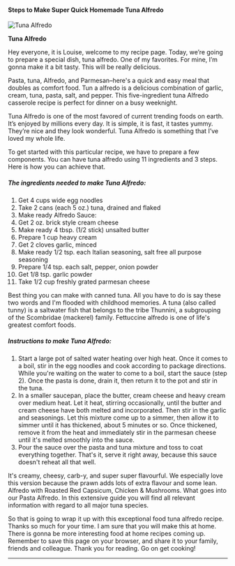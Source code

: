             

#### Steps to Make Super Quick Homemade Tuna Alfredo

![Tuna Alfredo](https://img-global.cpcdn.com/recipes/3047b1ca8671ab27/751x532cq70/tuna-alfredo-recipe-main-photo.jpg)

**Tuna Alfredo**

Hey everyone, it is Louise, welcome to my recipe page. Today, we’re going to prepare a special dish, tuna alfredo. One of my favorites. For mine, I’m gonna make it a bit tasty. This will be really delicious.

Pasta, tuna, Alfredo, and Parmesan–here's a quick and easy meal that doubles as comfort food. Tun a alfredo is a delicious combination of garlic, cream, tuna, pasta, salt, and pepper. This five-ingredient tuna Alfredo casserole recipe is perfect for dinner on a busy weeknight.

Tuna Alfredo is one of the most favored of current trending foods on earth. It’s enjoyed by millions every day. It is simple, it is fast, it tastes yummy. They’re nice and they look wonderful. Tuna Alfredo is something that I’ve loved my whole life.

To get started with this particular recipe, we have to prepare a few components. You can have tuna alfredo using 11 ingredients and 3 steps. Here is how you can achieve that.

##### The ingredients needed to make Tuna Alfredo:

1.  Get 4 cups wide egg noodles
2.  Take 2 cans (each 5 oz.) tuna, drained and flaked
3.  Make ready Alfredo Sauce:
4.  Get 2 oz. brick style cream cheese
5.  Make ready 4 tbsp. (1/2 stick) unsalted butter
6.  Prepare 1 cup heavy cream
7.  Get 2 cloves garlic, minced
8.  Make ready 1/2 tsp. each Italian seasoning, salt free all purpose seasoning
9.  Prepare 1/4 tsp. each salt, pepper, onion powder
10.  Get 1/8 tsp. garlic powder
11.  Take 1/2 cup freshly grated parmesan cheese

Best thing you can make with canned tuna. All you have to do is say these two words and I'm flooded with childhood memories. A tuna (also called tunny) is a saltwater fish that belongs to the tribe Thunnini, a subgrouping of the Scombridae (mackerel) family. Fettuccine alfredo is one of life's greatest comfort foods.

##### Instructions to make Tuna Alfredo:

1.  Start a large pot of salted water heating over high heat. Once it comes to a boil, stir in the egg noodles and cook according to package directions. While you're waiting on the water to come to a boil, start the sauce (step 2). Once the pasta is done, drain it, then return it to the pot and stir in the tuna.
2.  In a smaller saucepan, place the butter, cream cheese and heavy cream over medium heat. Let it heat, stirring occasionally, until the butter and cream cheese have both melted and incorporated. Then stir in the garlic and seasonings. Let this mixture come up to a simmer, then allow it to simmer until it has thickened, about 5 minutes or so. Once thickened, remove it from the heat and immediately stir in the parmesan cheese until it's melted smoothly into the sauce.
3.  Pour the sauce over the pasta and tuna mixture and toss to coat everything together. That's it, serve it right away, because this sauce doesn't reheat all that well.

It's creamy, cheesy, carb-y, and super super flavourful. We especially love this version because the prawn adds lots of extra flavour and some lean. Alfredo with Roasted Red Capsicum, Chicken & Mushrooms. What goes into our Pasta Alfredo. In this extensive guide you will find all relevant information with regard to all major tuna species.

So that is going to wrap it up with this exceptional food tuna alfredo recipe. Thanks so much for your time. I am sure that you will make this at home. There is gonna be more interesting food at home recipes coming up. Remember to save this page on your browser, and share it to your family, friends and colleague. Thank you for reading. Go on get cooking!

* * *